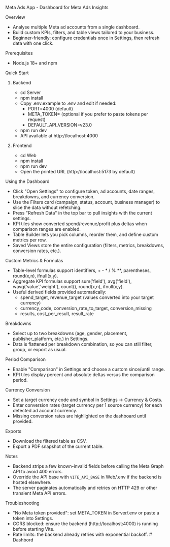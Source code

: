 Meta Ads App - Dashboard for Meta Ads Insights

Overview
- Analyse multiple Meta ad accounts from a single dashboard.
- Build custom KPIs, filters, and table views tailored to your business.
- Beginner-friendly: configure credentials once in Settings, then refresh data with one click.

Prerequisites
- Node.js 18+ and npm

Quick Start
1) Backend
   - cd Server
   - npm install
   - Copy .env.example to .env and edit if needed:
     - PORT=4000 (default)
     - META_TOKEN= (optional if you prefer to paste tokens per request)
     - DEFAULT_API_VERSION=v23.0
   - npm run dev
   - API available at http://localhost:4000

2) Frontend
   - cd Web
   - npm install
   - npm run dev
   - Open the printed URL (http://localhost:5173 by default)

Using the Dashboard
- Click "Open Settings" to configure token, ad accounts, date ranges, breakdowns, and currency conversion.
- Use the Filters card (campaign, status, account, business manager) to slice the data without refetching.
- Press "Refresh Data" in the top bar to pull insights with the current settings.
- KPI tiles show converted spend/revenue/profit plus deltas when comparison ranges are enabled.
- Table Builder lets you pick columns, reorder them, and define custom metrics per row.
- Saved Views store the entire configuration (filters, metrics, breakdowns, conversion rates, etc.).

Custom Metrics & Formulas
- Table-level formulas support identifiers, + - * / % **, parentheses, round(x,n), ifnull(x,y).
- Aggregate KPI formulas support sum('field'), avg('field'), wavg('value','weight'), count(), round(x,n), ifnull(x,y).
- Useful derived fields provided automatically:
  - spend_target, revenue_target (values converted into your target currency)
  - currency_code, conversion_rate_to_target, conversion_missing
  - results, cost_per_result, result_rate

Breakdowns
- Select up to two breakdowns (age, gender, placement, publisher_platform, etc.) in Settings.
- Data is flattened per breakdown combination, so you can still filter, group, or export as usual.

Period Comparison
- Enable "Comparison" in Settings and choose a custom since/until range.
- KPI tiles display percent and absolute deltas versus the comparison period.

Currency Conversion
- Set a target currency code and symbol in Settings -> Currency & Costs.
- Enter conversion rates (target currency per 1 source currency) for each detected ad account currency.
- Missing conversion rates are highlighted on the dashboard until provided.

Exports
- Download the filtered table as CSV.
- Export a PDF snapshot of the current table.

Notes
- Backend strips a few known-invalid fields before calling the Meta Graph API to avoid 400 errors.
- Override the API base with `VITE_API_BASE` in Web/.env if the backend is hosted elsewhere.
- The server paginates automatically and retries on HTTP 429 or other transient Meta API errors.

Troubleshooting
- "No Meta token provided": set META_TOKEN in Server/.env or paste a token into Settings.
- CORS blocked: ensure the backend (http://localhost:4000) is running before starting Vite.
- Rate limits: the backend already retries with exponential backoff.
#   D a s h b o r d  
 